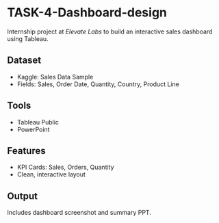 # TASK-4-Dashboard-design
Internship project at *Elevate Labs* to build an interactive sales dashboard using Tableau.

##  Dataset
- Kaggle: Sales Data Sample  
- Fields: Sales, Order Date, Quantity, Country, Product Line

##  Tools
- Tableau Public  
- PowerPoint

##  Features
- KPI Cards: Sales, Orders, Quantity  
- Clean, interactive layout

##  Output
Includes dashboard screenshot and summary PPT.
